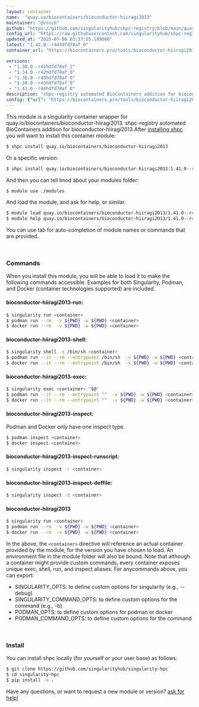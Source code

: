 ```yaml
---
layout: container
name:  "quay.io/biocontainers/bioconductor-hiiragi2013"
maintainer: "@vsoch"
github: "https://github.com/singularityhub/shpc-registry/blob/main/quay.io/biocontainers/bioconductor-hiiragi2013/container.yaml"
config_url: "https://raw.githubusercontent.com/singularityhub/shpc-registry/main/quay.io/biocontainers/bioconductor-hiiragi2013/container.yaml"
updated_at: "2025-07-06 03:37:55.189066"
latest: "1.41.0--r44hdfd78af_0"
container_url: "https://biocontainers.pro/tools/bioconductor-hiiragi2013"

versions:
 - "1.30.0--r41hdfd78af_1"
 - "1.34.0--r42hdfd78af_0"
 - "1.36.0--r43hdfd78af_0"
 - "1.38.0--r43hdfd78af_0"
 - "1.41.0--r44hdfd78af_0"
description: "shpc-registry automated BioContainers addition for bioconductor-hiiragi2013"
config: {"url": "https://biocontainers.pro/tools/bioconductor-hiiragi2013", "maintainer": "@vsoch", "description": "shpc-registry automated BioContainers addition for bioconductor-hiiragi2013", "latest": {"1.41.0--r44hdfd78af_0": "sha256:b4f776bc1e846bcc7ae196c53891245de52c78e81bf881797de63f97ee99d3c4"}, "tags": {"1.30.0--r41hdfd78af_1": "sha256:b133c0b4e5271cb5adf4699013c5af2be89f39326bce8180db3703c011709c86", "1.34.0--r42hdfd78af_0": "sha256:0208dec89bb2eb65bf7d780c4955c59804ae91fa9ec9b1f95e78dfb66a65d629", "1.36.0--r43hdfd78af_0": "sha256:ac827618c2c44276e037eae3717704b282765f9df33e20f59c9321bd2d854664", "1.38.0--r43hdfd78af_0": "sha256:9423c6ecd52b475f59ad810d6ef536d0758e774b3202e8524ef85dc169a6427d", "1.41.0--r44hdfd78af_0": "sha256:b4f776bc1e846bcc7ae196c53891245de52c78e81bf881797de63f97ee99d3c4"}, "docker": "quay.io/biocontainers/bioconductor-hiiragi2013"}
---
```


This module is a singularity container wrapper for quay.io/biocontainers/bioconductor-hiiragi2013.
shpc-registry automated BioContainers addition for bioconductor-hiiragi2013
After [installing shpc](#install) you will want to install this container module:


```bash
$ shpc install quay.io/biocontainers/bioconductor-hiiragi2013
```

Or a specific version:

```bash
$ shpc install quay.io/biocontainers/bioconductor-hiiragi2013:1.41.0--r44hdfd78af_0
```

And then you can tell lmod about your modules folder:

```bash
$ module use ./modules
```

And load the module, and ask for help, or similar.

```bash
$ module load quay.io/biocontainers/bioconductor-hiiragi2013/1.41.0--r44hdfd78af_0
$ module help quay.io/biocontainers/bioconductor-hiiragi2013/1.41.0--r44hdfd78af_0
```

You can use tab for auto-completion of module names or commands that are provided.

<br>

### Commands

When you install this module, you will be able to load it to make the following commands accessible.
Examples for both Singularity, Podman, and Docker (container technologies supported) are included.

#### bioconductor-hiiragi2013-run:

```bash
$ singularity run <container>
$ podman run --rm  -v ${PWD} -w ${PWD} <container>
$ docker run --rm  -v ${PWD} -w ${PWD} <container>
```

#### bioconductor-hiiragi2013-shell:

```bash
$ singularity shell -s /bin/sh <container>
$ podman run --it --rm --entrypoint /bin/sh  -v ${PWD} -w ${PWD} <container>
$ docker run --it --rm --entrypoint /bin/sh  -v ${PWD} -w ${PWD} <container>
```

#### bioconductor-hiiragi2013-exec:

```bash
$ singularity exec <container> "$@"
$ podman run --it --rm --entrypoint ""  -v ${PWD} -w ${PWD} <container> "$@"
$ docker run --it --rm --entrypoint ""  -v ${PWD} -w ${PWD} <container> "$@"
```

#### bioconductor-hiiragi2013-inspect:

Podman and Docker only have one inspect type.

```bash
$ podman inspect <container>
$ docker inspect <container>
```

#### bioconductor-hiiragi2013-inspect-runscript:

```bash
$ singularity inspect -r <container>
```

#### bioconductor-hiiragi2013-inspect-deffile:

```bash
$ singularity inspect -d <container>
```



#### bioconductor-hiiragi2013

```bash
$ singularity run <container>
$ podman run --rm  -v ${PWD} -w ${PWD} <container>
$ docker run --rm  -v ${PWD} -w ${PWD} <container>
```


In the above, the `<container>` directive will reference an actual container provided
by the module, for the version you have chosen to load. An environment file in the
module folder will also be bound. Note that although a container
might provide custom commands, every container exposes unique exec, shell, run, and
inspect aliases. For anycommands above, you can export:

 - SINGULARITY_OPTS: to define custom options for singularity (e.g., --debug)
 - SINGULARITY_COMMAND_OPTS: to define custom options for the command (e.g., -b)
 - PODMAN_OPTS: to define custom options for podman or docker
 - PODMAN_COMMAND_OPTS: to define custom options for the command

<br>

### Install

You can install shpc locally (for yourself or your user base) as follows:

```bash
$ git clone https://github.com/singularityhub/singularity-hpc
$ cd singularity-hpc
$ pip install -e .
```

Have any questions, or want to request a new module or version? [ask for help!](https://github.com/singularityhub/singularity-hpc/issues)